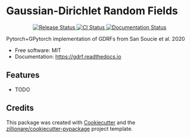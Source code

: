# Gaussian-Dirichlet Random Fields


<p align="center">
<a href="https://pypi.python.org/pypi/gdrf">
    <img src="https://img.shields.io/pypi/v/gdrf.svg"
        alt = "Release Status">
</a>

<a href="https://github.com/san-soucie/gdrf/actions">
    <img src="https://github.com/san-soucie/gdrf/actions/workflows/main.yml/badge.svg?branch=release" alt="CI Status">
</a>

<a href="https://gdrf.readthedocs.io/en/latest/?badge=latest">
    <img src="https://readthedocs.org/projects/gdrf/badge/?version=latest" alt="Documentation Status">
</a>

</p>


Pytorch+GPytorch implementation of GDRFs from San Soucie et al. 2020


* Free software: MIT
* Documentation: <https://gdrf.readthedocs.io>


## Features

* TODO

## Credits

This package was created with [Cookiecutter](https://github.com/audreyr/cookiecutter) and the [zillionare/cookiecutter-pypackage](https://github.com/zillionare/cookiecutter-pypackage) project template.
